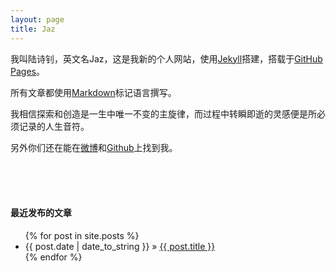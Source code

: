 ```yaml
---
layout: page
title: Jaz
---
```

我叫陆诗钊，英文名Jaz，这是我新的个人网站，使用[Jekyll](https://github.com/mojombo/jekyll)搭建，搭载于[GitHub Pages](http://pages.github.com/)。

所有文章都使用[Markdown](http://daringfireball.net/projects/markdown/)标记语言撰写。

我相信探索和创造是一生中唯一不变的主旋律，而过程中转瞬即逝的灵感便是所必须记录的人生音符。

另外你们还在能在[微博](http://weibo.com/lushizhao)和[Github](https://github.com/jazdelu)上找到我。

<BR>
<BR>
<BR>


#### 最近发布的文章
<ul class="posts">
  {% for post in site.posts %}
    <li><span>{{ post.date | date_to_string }}</span> &raquo; <a href="{{ BASE_PATH }}{{ post.url }}">{{ post.title }}</a></li>
  {% endfor %}
</ul>


